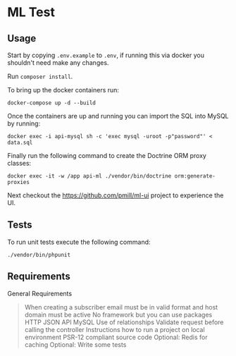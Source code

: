 # ML Test

## Usage

Start by copying `.env.example` to `.env`, if running this via docker you 
shouldn't need make any changes.

Run `composer install`.

To bring up the docker containers run:

```
docker-compose up -d --build
```

Once the containers are up and running you can import the SQL into MySQL by running:

```
docker exec -i api-mysql sh -c 'exec mysql -uroot -p"password"' < data.sql
```

Finally run the following command to create the Doctrine ORM proxy classes:

```
docker exec -it -w /app api-ml ./vendor/bin/doctrine orm:generate-proxies
``` 

Next checkout the https://github.com/pmill/ml-ui project to experience the UI.

## Tests

To run unit tests execute the following command:

```
./vendor/bin/phpunit
```

## Requirements

General Requirements

> When creating a subscriber email must be in valid format and host domain must be active
> No framework but you can use packages
> HTTP JSON API
> MySQL
> Use of relationships
> Validate request before calling the controller
> Instructions how to run a project on local environment
> PSR-12 compliant source code
> Optional: Redis for caching
> Optional: Write some tests
